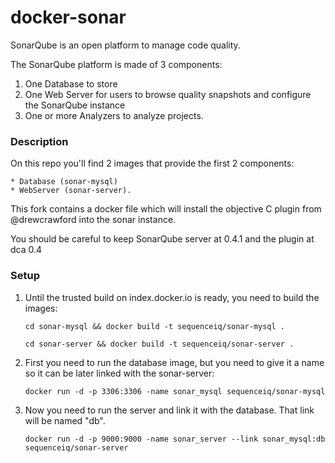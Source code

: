 # docker-sonar

SonarQube is an open platform to manage code quality.

The SonarQube platform is made of 3 components:

1. One Database to store
2. One Web Server for users to browse quality snapshots and configure the SonarQube instance
3. One or more Analyzers to analyze projects.

### Description

On this repo you'll find 2 images that provide the first 2 components:

	* Database (sonar-mysql)
	* WebServer (sonar-server).

This fork contains a docker file which will install the objective C plugin from @drewcrawford into the sonar instance.

You should be careful to keep SonarQube server at 0.4.1 and the plugin at dca 0.4 

### Setup

1. Until the trusted build on index.docker.io is ready, you need to build the images:

	`cd sonar-mysql && docker build -t sequenceiq/sonar-mysql .`
	
	`cd sonar-server && docker build -t sequenceiq/sonar-server .`

1. First you need to run the database image, but you need to give it a name so it can be later linked with the sonar-server:

	`docker run -d -p 3306:3306 -name sonar_mysql sequenceiq/sonar-mysql`

2. Now you need to run the server and link it with the database. That link will be named "db".

	`docker run -d -p 9000:9000 -name sonar_server --link sonar_mysql:db sequenceiq/sonar-server`
